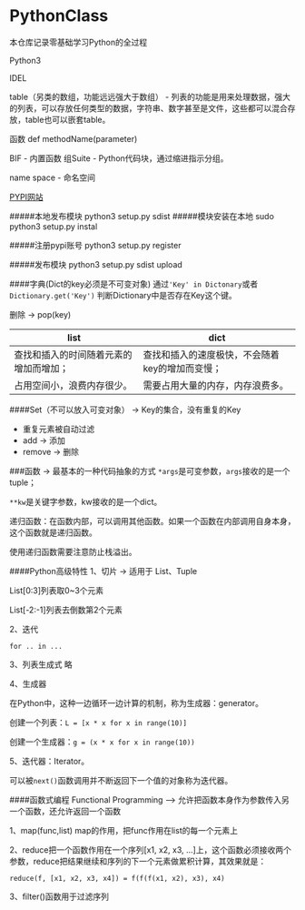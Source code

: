# PythonClass
本仓库记录零基础学习Python的全过程

Python3

IDEL

table（另类的数组，功能远远强大于数组） - 列表的功能是用来处理数据，强大的列表，可以存放任何类型的数据，字符串、数字甚至是文件，这些都可以混合存放，table也可以嵌套table。

函数 def methodName(parameter)

BIF - 内置函数
组Suite - Python代码块，通过缩进指示分组。

name space - 命名空间

[PYPI网站](http://pypi.python.org)

#####本地发布模块
python3 setup.py sdist
#####模块安装在本地
sudo python3 setup.py instal

#####注册pypi账号
python3 setup.py register

#####发布模块
python3 setup.py sdist upload


####字典(Dict的key必须是不可变对象)
通过```'Key' in Dictonary```或者```Dictionary.get('Key')``` 判断Dictionary中是否存在Key这个键。

删除 -> pop(key)


|   list  |   dict   |
| ----    | ------   |
|查找和插入的时间随着元素的增加而增加；|查找和插入的速度极快，不会随着key的增加而变慢；|
| 占用空间小，浪费内存很少。| 需要占用大量的内存，内存浪费多。|


####Set（不可以放入可变对象） -> Key的集合，没有重复的Key
* 重复元素被自动过滤
* add -> 添加
* remove -> 删除


###函数 -> 最基本的一种代码抽象的方式
```*args```是可变参数，```args```接收的是一个tuple；

```**kw```是关键字参数，kw接收的是一个dict。

递归函数：在函数内部，可以调用其他函数。如果一个函数在内部调用自身本身，这个函数就是递归函数。

使用递归函数需要注意防止栈溢出。

####Python高级特性
1、切片 -> 适用于 List、Tuple

List[0:3]列表取0~3个元素

List[-2:-1]列表去倒数第2个元素

2、迭代

```for .. in ...```

3、列表生成式
略

4、生成器

在Python中，这种一边循环一边计算的机制，称为生成器：generator。

创建一个列表：```L = [x * x for x in range(10)]```

创建一个生成器：```g = (x * x for x in range(10))```

5、迭代器：Iterator。

可以被```next()```函数调用并不断返回下一个值的对象称为迭代器。


####函数式编程 Functional Programming --> 允许把函数本身作为参数传入另一个函数，还允许返回一个函数

1、map(func,list) 
map的作用，把func作用在list的每一个元素上

2、reduce把一个函数作用在一个序列[x1, x2, x3, ...]上，这个函数必须接收两个参数，reduce把结果继续和序列的下一个元素做累积计算，其效果就是：

```reduce(f, [x1, x2, x3, x4]) = f(f(f(x1, x2), x3), x4)```

3、filter()函数用于过滤序列


